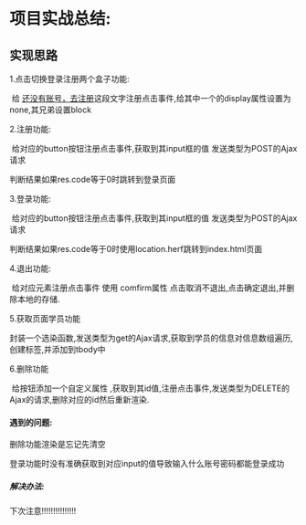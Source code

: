 # 项目实战总结:

## 实现思路

1.点击切换登录注册两个盒子功能:

​	给 <a href="javascript:;">还没有账号，去注册</a>这段文字注册点击事件,给其中一个的display属性设置为none,其兄弟设置block

2.注册功能:

​	给对应的button按钮注册点击事件,获取到其input框的值 发送类型为POST的Ajax请求

判断结果如果res.code等于0时跳转到登录页面

3.登录功能:

​	给对应的button按钮注册点击事件,获取到其input框的值 发送类型为POST的Ajax请求

判断结果如果res.code等于0时使用location.herf跳转到index.html页面

4.退出功能:

​	给对应元素注册点击事件 使用 comfirm属性 点击取消不退出,点击确定退出,并删除本地的存储.

5.获取页面学员功能

封装一个选染函数,发送类型为get的Ajax请求,获取到学员的信息对信息数组遍历,创建标签,并添加到tbody中

6.删除功能

​	给按钮添加一个自定义属性 ,获取到其id值,注册点击事件,发送类型为DELETE的Ajax的请求,删除对应的id然后重新渲染.

#### 遇到的问题:

删除功能渲染是忘记先清空

登录功能时没有准确获取到对应input的值导致输入什么账号密码都能登录成功

##### 解决办法:

下次注意!!!!!!!!!!!!!!!